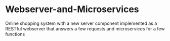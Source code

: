 # Webserver-and-Microservices
Online shopping system with a new server component implemented as a RESTful webserver that answers a few requests and microservices for a few functions
